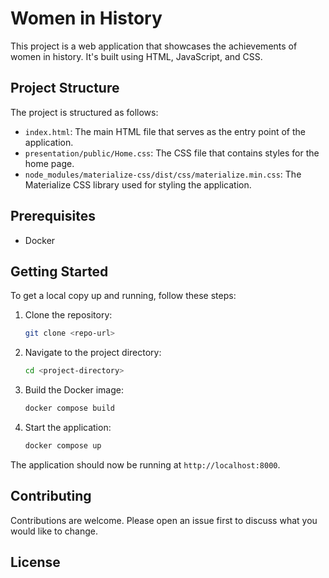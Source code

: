 # Women in History

This project is a web application that showcases the achievements of women in history. It's built using HTML, JavaScript, and CSS.

## Project Structure

The project is structured as follows:

- `index.html`: The main HTML file that serves as the entry point of the application.
- `presentation/public/Home.css`: The CSS file that contains styles for the home page.
- `node_modules/materialize-css/dist/css/materialize.min.css`: The Materialize CSS library used for styling the application.

## Prerequisites

- Docker

## Getting Started

To get a local copy up and running, follow these steps:

1. Clone the repository:
    ```bash
    git clone <repo-url>
    ```

2. Navigate to the project directory:
    ```bash
    cd <project-directory>
    ```

3. Build the Docker image:
    ```bash
    docker compose build
    ```

4. Start the application:
    ```bash
    docker compose up
    ```

The application should now be running at `http://localhost:8000`.

## Contributing

Contributions are welcome. Please open an issue first to discuss what you would like to change.

## License